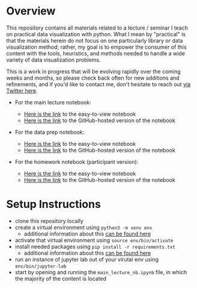 # Overview

This repository contains all materials related to a lecture / seminar I teach on practical data visualization with python. What I mean by "practical" is that the materials herein do not focus on one particularly library or data visualization method; rather, my goal is to empower the consumer of this content with the tools, heuristics, and methods needed to handle a wide variety of data visualization problems. 

This is a work in progress that will be evolving rapidly over the coming weeks and months, so please check back often for new additions and refinements, and if you'd like to contact me, don't hesitate to reach out [via Twitter here](https://twitter.com/ByPaulJ).

- For the main lecture notebook:
    - [Here is the link](https://nbviewer.jupyter.org/github/pmaji/practical-python-data-viz-guide/blob/master/notebooks/main_lecture_nb.ipynb) to the easy-to-view notebook
    - [Here is the link](https://github.com/pmaji/practical-python-data-viz-guide/blob/master/notebooks/main_lecture_nb.ipynb) to the GitHub-hosted version of the notebook

- For the data prep notebook:
    - [Here is the link](https://nbviewer.jupyter.org/github/pmaji/practical-python-data-viz-guide/blob/master/notebooks/data_prep_nb.ipynb) to the easy-to-view notebook
    - [Here is the link](https://github.com/pmaji/practical-python-data-viz-guide/blob/master/notebooks/data_prep_nb.ipynb) to the GitHub-hosted version of the notebook
    
- For the homework notebook (participant version):
    - [Here is the link](https://nbviewer.jupyter.org/github/pmaji/practical-python-data-viz-guide/blob/master/notebooks/participant_hw_nb.ipynb) to the easy-to-view notebook
    - [Here is the link](https://github.com/pmaji/practical-python-data-viz-guide/blob/master/notebooks/participant_hw_nb.ipynb) to the GitHub-hosted version of the notebook
    
# Setup Instructions

- clone this repository locally
- create a virtual environment using `python3 -m venv env`
    - additional information about this [can be found here](https://packaging.python.org/guides/installing-using-pip-and-virtual-environments/)
- activate that virtual environment using `source env/bin/activate`
- install needed packages using `pip install -r requirements.txt`
    - additional information about this [can be found here](https://pip.pypa.io/en/latest/user_guide/#requirements-files)
- run an instance of jupyter lab out of your virutal env using `env/bin/jupyter-lab`
- start by opening and running the `main_lecture_nb.ipynb` file, in which the majority of the content is located